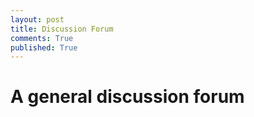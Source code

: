 ```yaml
---
layout: post
title: Discussion Forum
comments: True
published: True
---
```


# A general discussion forum
